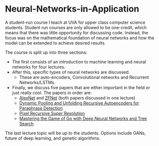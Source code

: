 # Neural-Networks-in-Application
A student-run course I teach at UVA for upper class computer science students.  Student run courses are only allowed to be one-credit, which means that there was little opportunity for discussing code.  Instead, the focus was on the mathematical foundation of neural networks and how the model can be extended to achieve desired results.

The course is split up into three sections:  

- The first consists of an introduction to machine learning and neural networks for four lectures.
- After this, specific types of neural networks are discussed.  
    - These are auto-encoders, Convolutional networks and Recurrent Networks/LSTMs.
- Finally, we discuss five papers that are either important in the field or just really cool.  The papers in order are:
    - [AlexNet](https://papers.nips.cc/paper/4824-imagenet-classification-with-deep-convolutional-neural-networks.pdf) and [ZFNet](https://arxiv.org/pdf/1311.2901.pdf) (both papers discussed in one lecture)
    - [Dynamic Pooling and Unfolding Recursive Autoencoders for Paraphrase Detection](https://papers.nips.cc/paper/4204-dynamic-pooling-and-unfolding-recursive-autoencoders-for-paraphrase-detection.pdf)
    - [Pixel Recursive Super Resolution](https://arxiv.org/pdf/1702.00783.pdf)
    - [Mastering the Game of Go with Deep Neural Networks and Tree Search](https://gogameguru.com/i/2016/03/deepmind-mastering-go.pdf)
  
The last lecture topic will be up to the students.  Options include GANs, future of deep learning, and genetic algorithms.

